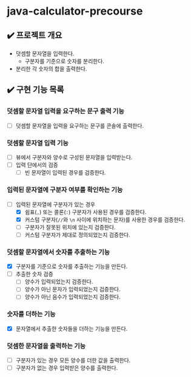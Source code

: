 # java-calculator-precourse

## ✔️ 프로젝트 개요

- 덧셈할 문자열을 입력한다.
    - 구분자를 기준으로 숫자를 분리한다.
- 분리한 각 숫자의 합을 출력한다.

## ✔️ 구현 기능 목록

### 덧셈할 문자열 입력을 요구하는 문구 출력 기능

- [ ] 덧셈할 문자열을 입력을 요구하는 문구를 콘솔에 출력한다.

### 덧셈할 문자열 입력 기능

- [ ] 뷰에서 구분자와 양수로 구성된 문자열을 입력받는다.
- [ ] 입력 단에서의 검증
  - [ ] 빈 문자열이 입력된 경우를 검증한다.

### 입력된 문자열에 구분자 여부를 확인하는 기능

- [ ] 입력된 문자열에 구분자가 있는 경우
  - [x] 쉼표(`,`) 또는 콜론(`:`) 구분자가 사용된 경우를 검증한다.
  - [x] 커스텀 구분자(`//`와 `\n` 사이에 위치하는 문자)를 사용한 경우를 검증한다.
  - [ ] 구분자가 잘못된 위치에 있는지 검증한다.
  - [ ] 커스텀 구분자가 제대로 정의되었는지 검증한다.

### 덧셈할 문자열에서 숫자를 추출하는 기능

- [x] 구분자를 기준으로 숫자를 추출하는 기능을 만든다.
- [ ] 추출한 숫자 검증
  - [ ] 양수가 입력되었는지 검증한다.
  - [ ] 양수가 아닌 문자가 입력되었는지 검증한다.
  - [ ] 양수가 아닌 음수가 입력되었는지 검증한다.

### 숫자를 더하는 기능
- [x] 문자열에서 추출한 숫자들을 더하는 기능을 만든다.

### 덧셈한 문자열을 출력하는 기능

- [ ] 구분자가 있는 경우 모든 양수를 더한 값을 출력한다.
- [ ] 구분자가 없는 경우 입력받은 양수를 출력한다.